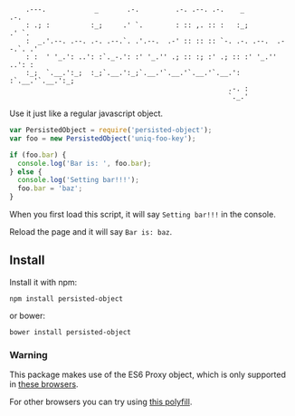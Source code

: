 
        .---.            _       .-.         .-. .--. .-.    _             .-. 
        : .; :          :_;     .' `.        : :: ,. :: :   :_;           .' `.
        :  _.'.--. .--. .-. .--.`. .'.--.  .-' :: :: :: `-. .-. .--.  .--.`. .'
        : :  ' '_.': ..': :`._-.': :' '_.'' .; :: :; :' .; :: :' '_.''  ..': : 
        :_;  `.__.':_;  :_;`.__.':_;`.__.'`.__.'`.__.'`.__.': :`.__.'`.__.':_; 
                                                          .-. :                
                                                          `._.'    
                                                  
Use it just like a regular javascript object.

```javascript
var PersistedObject = require('persisted-object');
var foo = new PersistedObject('uniq-foo-key');

if (foo.bar) {
  console.log('Bar is: ', foo.bar);
} else {
  console.log('Setting bar!!!');
  foo.bar = 'baz';
}
```

When you first load this script, it will say `Setting bar!!!` in the console.

Reload the page and it will say `Bar is: baz`.

## Install

Install it with npm:

`npm install persisted-object`

or bower:

`bower install persisted-object`

### Warning
This package makes use of the ES6 Proxy object, which is only supported in [these browsers](http://caniuse.com/#feat=proxy).

For other browsers you can try using [this polyfill](https://github.com/GoogleChrome/proxy-polyfill).